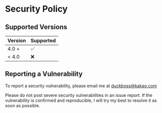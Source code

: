 # Security Policy

## Supported Versions

| Version | Supported          |
| ------- | ------------------ |
|   4.0 + | :white_check_mark: |
| < 4.0   | :x:                |

## Reporting a Vulnerability

To report a security vulnerability, please email me at 
duckboss@kakao.com

Please do not post severe security vulnerabilities in an issue report.
If the vulnerability is confirmed and reproducible, I will try my best to resolve it as soon as possible.
